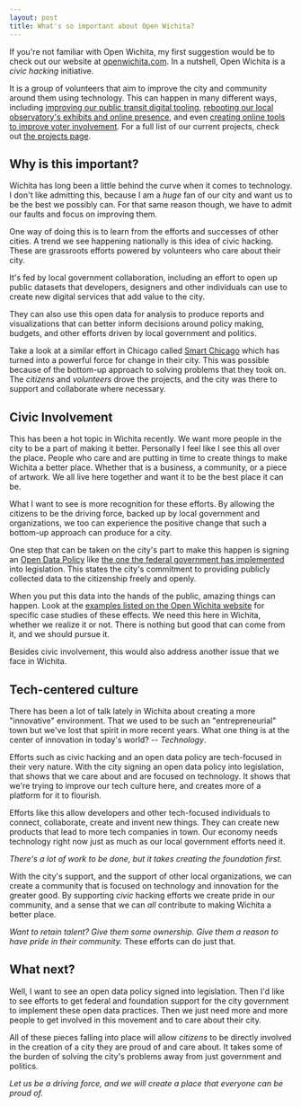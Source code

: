 ```yaml
---
layout: post
title: What's so important about Open Wichita?
---
```


If you're not familiar with Open Wichita, my first suggestion would be to check
out our website at [openwichita.com](http://openwichita.com). In a nutshell,
Open Wichita is a *civic hacking* initiative.

It is a group of volunteers that aim to improve the city and community around
them using technology. This can happen in many different ways, including
[improving our public transit digital tooling](public-transit), [rebooting our
local observatory's exhibits and online presence](observatory), and even
[creating online tools to improve voter involvement](voter-turnout).  For a full
list of our current projects, check out [the projects page](projects).

## Why is this important?

Wichita has long been a little behind the curve when it comes to technology. I
don't like admitting this, because I am a *huge* fan of our city and want us to
be the best we possibly can. For that same reason though, we have to admit our
faults and focus on improving them.

One way of doing this is to learn from the efforts and successes of other
cities. A trend we see happening nationally is this idea of civic hacking. These
are grassroots efforts powered by volunteers who care about their city.

It's fed by local government collaboration, including an effort to open up
public datasets that developers, designers and other individuals can use to
create new digital services that add value to the city.

They can also use this open data for analysis to produce reports and
visualizations that can better inform decisions around policy making, budgets,
and other efforts driven by local government and politics.

Take a look at a similar effort in Chicago called [Smart Chicago](smart-chicago)
which has turned into a powerful force for change in their city. This was
possible because of the bottom-up approach to solving problems that they took
on. The *citizens* and *volunteers* drove the projects, and the city was there
to support and collaborate where necessary.

## Civic Involvement

This has been a hot topic in Wichita recently. We want more people in the city
to be a part of making it better. Personally I feel like I see this all over the
place. People who care and are putting in time to create things to make Wichita
a better place. Whether that is a business, a community, or a piece of artwork.
We all live here together and want it to be the best place it can be.

What I want to see is more recognition for these efforts. By allowing the
citizens to be the driving force, backed up by local government and
organizations, we too can experience the positive change that such a bottom-up
approach can produce for a city.

One step that can be taken on the city's part to make this happen is signing an
[Open Data Policy](open-data-cio) like [the one the federal government has
implemented](federal-open-data-policy) into legislation. This states the city's
commitment to providing publicly collected data to the citizenship freely and
openly.

When you put this data into the hands of the public, amazing things can happen.
Look at the [examples listed on the Open Wichita website](open-wichita-about)
for specific case studies of these effects. We need this here in Wichita,
whether we realize it or not. There is nothing but good that can come from it,
and we should pursue it.

Besides civic involvement, this would also address another issue that we face in
Wichita.

## Tech-centered culture

There has been a lot of talk lately in Wichita about creating a more
"innovative" environment. That we used to be such an "entrepreneurial" town but
we've lost that spirit in more recent years. What one thing is at the center of
innovation in today's world? -- *Technology*.

Efforts such as civic hacking and an open data policy are tech-focused in their
very nature. With the city signing an open data policy into legislation, that
shows that we care about and are focused on technology. It shows that we're
trying to improve our tech culture here, and creates more of a platform for it
to flourish.

Efforts like this allow developers and other tech-focused individuals to
connect, collaborate, create and invent new things. They can create new products
that lead to more tech companies in town. Our economy needs technology right now
just as much as our local government efforts need it.

*There's a lot of work to be done, but it takes creating the foundation first.*

With the city's support, and the support of other local organizations, we can
create a community that is focused on technology and innovation for the greater
good. By supporting *civic* hacking efforts we create pride in our community,
and a sense that we can *all* contribute to making Wichita a better place.

*Want to retain talent? Give them some ownership. Give them a reason to have
pride in their community.* These efforts can do just that.

## What next?

Well, I want to see an open data policy signed into legislation. Then I'd like
to see efforts to get federal and foundation support for the city government to
implement these open data practices. Then we just need more and more people to
get involved in this movement and to care about their city.

All of these pieces falling into place will allow *citizens* to be directly
involved in the creation of a city they are proud of and care about. It takes
some of the burden of solving the city's problems away from just government and
politics.

*Let us be a driving force, and we will create a place that everyone can be
proud of.*



[openwichita]: http://openwichita.com
[public-transit]: http://openwichita.com/andrews-story/
[observatory]: http://openwichita.com/lake-afton-public-observatory-now-what/
[voter-turnout]: http://openwichita.com/open-wichita-partners-with-kmuw-89-1-on-voter-turnout/
[projects]: http://openwichita.com/projects
[smart-chicago]: http://www.smartchicagocollaborative.org/
[open-data-cio]: https://project-open-data.cio.gov/
[federal-open-data-policy]: https://www.whitehouse.gov/sites/default/files/omb/memoranda/2013/m-13-13.pdf
